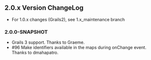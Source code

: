 ## 2.0.x Version ChangeLog
 
*   For 1.0.x changes (Grails2), see 1.x_maintenance branch

### 2.0.0-SNAPSHOT 

*   Grails 3 support. Thanks to Graeme.
*   #96 Make identifiers available in the maps during onChange event. Thanks to dmahapatro.
